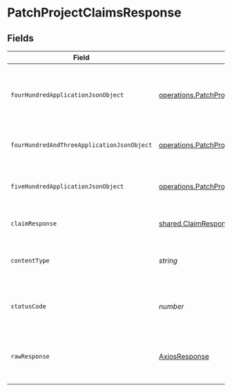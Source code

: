 # PatchProjectClaimsResponse


## Fields

| Field                                                                                                                                                               | Type                                                                                                                                                                | Required                                                                                                                                                            | Description                                                                                                                                                         |
| ------------------------------------------------------------------------------------------------------------------------------------------------------------------- | ------------------------------------------------------------------------------------------------------------------------------------------------------------------- | ------------------------------------------------------------------------------------------------------------------------------------------------------------------- | ------------------------------------------------------------------------------------------------------------------------------------------------------------------- |
| `fourHundredApplicationJsonObject`                                                                                                                                  | [operations.PatchProjectClaimsResponseBody](../../../sdk/models/operations/patchprojectclaimsresponsebody.md)                                                       | :heavy_minus_sign:                                                                                                                                                  | The request is malformed (e.g, a given path parameter is invalid)<br/>                                                                                              |
| `fourHundredAndThreeApplicationJsonObject`                                                                                                                          | [operations.PatchProjectClaimsOIDCTokenManagementResponseBody](../../../sdk/models/operations/patchprojectclaimsoidctokenmanagementresponsebody.md)                 | :heavy_minus_sign:                                                                                                                                                  | The user is forbidden from making this request<br/>                                                                                                                 |
| `fiveHundredApplicationJsonObject`                                                                                                                                  | [operations.PatchProjectClaimsOIDCTokenManagementResponseResponseBody](../../../sdk/models/operations/patchprojectclaimsoidctokenmanagementresponseresponsebody.md) | :heavy_minus_sign:                                                                                                                                                  | Something unexpected happened on the server.                                                                                                                        |
| `claimResponse`                                                                                                                                                     | [shared.ClaimResponse](../../../sdk/models/shared/claimresponse.md)                                                                                                 | :heavy_minus_sign:                                                                                                                                                  | Claims successfully patched.                                                                                                                                        |
| `contentType`                                                                                                                                                       | *string*                                                                                                                                                            | :heavy_check_mark:                                                                                                                                                  | HTTP response content type for this operation                                                                                                                       |
| `statusCode`                                                                                                                                                        | *number*                                                                                                                                                            | :heavy_check_mark:                                                                                                                                                  | HTTP response status code for this operation                                                                                                                        |
| `rawResponse`                                                                                                                                                       | [AxiosResponse](https://axios-http.com/docs/res_schema)                                                                                                             | :heavy_check_mark:                                                                                                                                                  | Raw HTTP response; suitable for custom response parsing                                                                                                             |